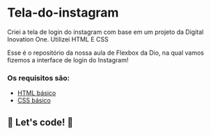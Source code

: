 # Tela-do-instagram
Criei a tela de login do instagram com base em um projeto da Digital Inovation One. Utilizei HTML E CSS

Esse é o repositório da nossa aula de Flexbox da Dio, na qual vamos fizemos a interface de login do Instagram! 

### Os requisitos são:

* [HTML básico](https://www.w3schools.com/html/)
* [CSS básico](https://developer.mozilla.org/pt-BR/docs/Web/CSS)

## 🚀 Let's code! 🚀